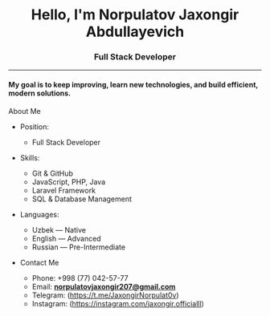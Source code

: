 <h1 align="center">Hello, I'm Norpulatov Jaxongir Abdullayevich</h1>
<h3 align="center">Full Stack Developer</h3>

---

<h4>My goal is to keep improving, learn new technologies, and build efficient, modern solutions.</h4>

About Me

- Position:
  - Full Stack Developer
  
- Skills:
  - Git & GitHub
  - JavaScript, PHP, Java
  - Laravel Framework
  - SQL & Database Management

- Languages:
  - Uzbek — Native
  - English — Advanced
  - Russian — Pre-Intermediate
- Contact Me
  - Phone: +998 (77) 042-57-77
  - Email: **norpulatovjaxongir207@gmail.com**
  - Telegram: (https://t.me/JaxongirNorpulat0v)
  - Instagram: (https://instagram.com/jaxongir.officialll)


